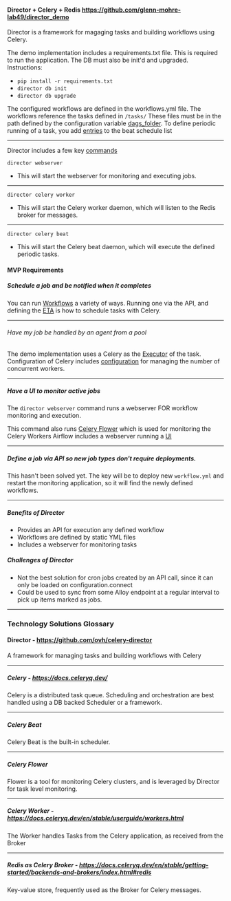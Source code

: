 #### Director + Celery + Redis https://github.com/glenn-mohre-lab49/director_demo

Director is a framework for magaging tasks and building workflows using Celery.

The demo implementation includes a requirements.txt file. This is required to run the application.
The DB must also be init'd and upgraded.
Instructions:
- `pip install -r requirements.txt`
- `director db init`
- `director db upgrade`

The configured workflows are defined in the workflows.yml file. The workflows reference the tasks defined in `/tasks/`
These files must be in the path defined by the configuration variable [dags_folder](https://airflow.apache.org/docs/apache-airflow/stable/configurations-ref.html#dags-folder).
To define periodic running of a task, you add [entries](https://docs.celeryq.dev/en/stable/userguide/periodic-tasks.html#entries) to the beat schedule list

---

Director includes a few key [commands](https://ovh.github.io/celery-director/#commands)

`director webserver`
- This will start the webserver for monitoring and executing jobs.

---
`director celery worker`
- This will start the Celery worker daemon, which will listen to the Redis broker for messages.
---
`director celery beat`
- This will start the Celery beat daemon, which will execute the defined periodic tasks.
  
#### MVP Requirements

##### Schedule a job and be notified when it completes
You can run [Workflows](https://ovh.github.io/celery-director/guides/run-workflows/) a variety of ways.
Running one via the API, and defining the [ETA](https://docs.celeryq.dev/en/latest/userguide/calling.html#eta-and-countdown) is how to schedule tasks with Celery.

---
###### Have my job be handled by an agent from a pool
The demo implementation uses a Celery as the [Executor](https://airflow.apache.org/docs/apache-airflow/stable/executor/index.html) of the task.
Configuration of Celery includes [configuration](https://docs.celeryq.dev/en/3.1/configuration.html#celeryd-concurrency) for managing the number of concurrent workers.

---
##### Have a UI to monitor active jobs
The `director webserver` command runs a webserver FOR workflow monitoring and execution.

This command also runs [Celery Flower](https://flower.readthedocs.io/en/latest/) which is used for monitoring the Celery Workers
Airflow includes a webserver running a [UI](https://airflow.apache.org/docs/apache-airflow/stable/ui.html)

---
##### Define a job via API so new job types don't require deployments.
This hasn't been solved yet. The key will be to deploy new `workflow.yml` and restart the monitoring
application, so it will find the newly defined workflows.

---
##### Benefits of Director
- Provides an API for execution any defined workflow
- Workflows are defined by static YML files
- Includes a webserver for monitoring tasks

##### Challenges of Director
- Not the best solution for cron jobs created by an API call, since it can only be loaded on configuration.connect
- Could be used to sync from some Alloy endpoint at a regular interval to pick up items marked as jobs.

---
### Technology Solutions Glossary


#### Director - https://github.com/ovh/celery-director
A framework for managing tasks and building workflows with Celery

---
##### Celery - https://docs.celeryq.dev/
Celery is a distributed task queue. Scheduling and orchestration are best handled using a DB backed Scheduler or a framework.

---
##### Celery Beat 
Celery Beat is the built-in scheduler.

---
##### Celery Flower
Flower is a tool for monitoring Celery clusters, and is leveraged by Director for task level monitoring.

---
##### Celery Worker - https://docs.celeryq.dev/en/stable/userguide/workers.html
The Worker handles Tasks from the Celery application, as received from the Broker

---
##### Redis as Celery Broker - https://docs.celeryq.dev/en/stable/getting-started/backends-and-brokers/index.html#redis
Key-value store, frequently used as the Broker for Celery messages.
